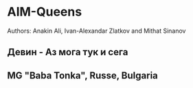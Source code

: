 # AIM-Queens
Authors: Anakin Ali, Ivan-Alexandar Zlatkov and Mithat Sinanov
## Девин - Аз мога тук и сега
## MG "Baba Tonka", Russe, Bulgaria
